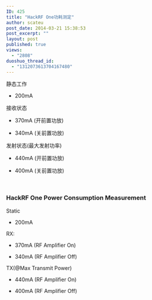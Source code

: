 ```yaml
---
ID: 425
title: "HackRF One功耗测定"
author: scateu
post_date: 2014-03-21 15:38:53
post_excerpt: ""
layout: post
published: true
views:
  - "2808"
duoshuo_thread_id:
  - "1312073613704167480"
---
```

静态工作
<ul>
	<li>200mA</li>
</ul>
接收状态
<ul>
	<li>370mA (开前置功放)</li>
</ul>
<ul>
	<li>340mA (关前置功放)</li>
</ul>
发射状态(最大发射功率)
<ul>
	<li>440mA (开前置功放)</li>
</ul>
<ul>
	<li>400mA (关前置功放)</li>
</ul>
&nbsp;
<h3>HackRF One Power Consumption Measurement</h3>
Static
<ul>
	<li>200mA</li>
</ul>
RX:
<ul>
	<li>370mA (RF Amplifier On)</li>
</ul>
<ul>
	<li>340mA (RF Amplifier Off)</li>
</ul>
TX(@Max Transmit Power)
<ul>
	<li>440mA (RF Amplifier On)</li>
</ul>
<ul>
	<li>400mA (RF Amplifier Off)</li>
</ul>
